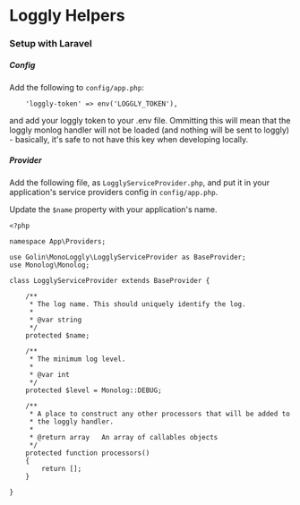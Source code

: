 # Loggly Helpers

### Setup with Laravel

##### Config

Add the following to `config/app.php`:

```
    'loggly-token' => env('LOGGLY_TOKEN'),
```

and add your loggly token to your .env file. Ommitting this will mean that the loggly monlog handler will not be loaded (and nothing will be sent to loggly) - basically, it's safe to not have this key when developing locally.

##### Provider

Add the following file, as `LogglyServiceProvider.php`, and put it in your application's service providers config in `config/app.php`.

Update the `$name` property with your application's name.

```
<?php

namespace App\Providers;

use Golin\MonoLoggly\LogglyServiceProvider as BaseProvider;
use Monolog\Monolog;

class LogglyServiceProvider extends BaseProvider {

    /**
     * The log name. This should uniquely identify the log.
     *
     * @var string
     */
    protected $name;

    /**
     * The minimum log level.
     *
     * @var int
     */
    protected $level = Monolog::DEBUG;

    /**
     * A place to construct any other processors that will be added to 
     * the loggly handler.
     *
     * @return array   An array of callables objects
     */
    protected function processors()
    {
        return [];
    }

}

```
